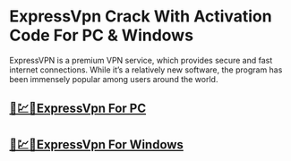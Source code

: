 # ExpressVpn Crack With Activation Code For PC & Windows



ExpressVPN is a premium VPN service, which provides secure and fast internet connections. While it’s a relatively new software, the program has been immensely popular among users around the world. 



## [🚀💹🎉ExpressVpn For PC](https://tinyurl.com/5n8xttf6)

## [🚀💹🎉ExpressVpn For Windows            ](https://tinyurl.com/5n8xttf6)
